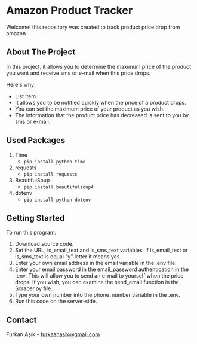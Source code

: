 # Amazon Product Tracker
Welcome! this repository was created to track product price drop from amazon

## About The Project
In this project, it allows you to determine the maximum price of the product you want and receive sms or e-mail when this price drops.

Here's why:
 - List item
 - It allows you to be notified quickly when the price of a product drops.
 - You can set the maximum price of your product as you wish.
 - The information that the product price has decreased is sent to you by sms or e-mail.
 
 ## Used Packages
1. Time
    - `pip install python-time`
2. requests
    - `pip install requests`
3. BeautifulSoup
    - `pip install beautifulsoup4`
4. dotenv
    - `pip install python-dotenv`
 
## Getting Started
To run this program:
 1. Download source code.
 2.  Set the URL, is_email_text and is_sms_text variables. if is_email_text or is_sms_text is equal "y" letter it means yes.
 3. Enter your own email address in the email variable in the .env file.
 4. Enter your email password in the email_password authentication in the .env. This will allow you to send an e-mail to yourself when the price drops. If you wish, you can examine the send_email function in the Scraper.py file.
 5. Type your own number into the phone_number variable in the .env.
 6. Run this code on the server-side.

## Contact
Furkan Aşık - furkaanasik@gmail.com
